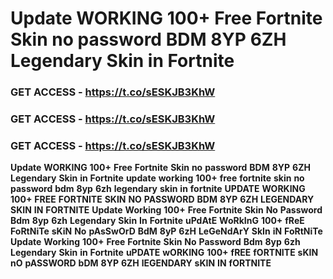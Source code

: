# <strong>Update</strong> <strong>WORKING</strong> <strong>100+</strong> <strong>Free</strong> <strong>Fortnite</strong> <strong>Skin</strong> <strong>no</strong> <strong>password</strong> <strong>BDM</strong> <strong>8YP</strong> <strong>6ZH</strong> <strong>Legendary</strong> <strong>Skin</strong> <strong>in</strong> <strong>Fortnite</strong>

### <strong>GET</strong> <strong>ACCESS</strong> <strong>-</strong> <strong>https://t.co/sESKJB3KhW</strong>

### <strong>GET</strong> <strong>ACCESS</strong> <strong>-</strong> <strong>https://t.co/sESKJB3KhW</strong>

### <strong>GET</strong> <strong>ACCESS</strong> <strong>-</strong> <strong>https://t.co/sESKJB3KhW</strong>

<strong>Update</strong> <strong>WORKING</strong> <strong>100+</strong> <strong>Free</strong> <strong>Fortnite</strong> <strong>Skin</strong> <strong>no</strong> <strong>password</strong> <strong>BDM</strong> <strong>8YP</strong> <strong>6ZH</strong> <strong>Legendary</strong> <strong>Skin</strong> <strong>in</strong> <strong>Fortnite</strong> <strong>update</strong> <strong>working</strong> <strong>100+</strong> <strong>free</strong> <strong>fortnite</strong> <strong>skin</strong> <strong>no</strong> <strong>password</strong> <strong>bdm</strong> <strong>8yp</strong> <strong>6zh</strong> <strong>legendary</strong> <strong>skin</strong> <strong>in</strong> <strong>fortnite</strong> <strong>UPDATE</strong> <strong>WORKING</strong> <strong>100+</strong> <strong>FREE</strong> <strong>FORTNITE</strong> <strong>SKIN</strong> <strong>NO</strong> <strong>PASSWORD</strong> <strong>BDM</strong> <strong>8YP</strong> <strong>6ZH</strong> <strong>LEGENDARY</strong> <strong>SKIN</strong> <strong>IN</strong> <strong>FORTNITE</strong> <strong>Update</strong> <strong>Working</strong> <strong>100+</strong> <strong>Free</strong> <strong>Fortnite</strong> <strong>Skin</strong> <strong>No</strong> <strong>Password</strong> <strong>Bdm</strong> <strong>8yp</strong> <strong>6zh</strong> <strong>Legendary</strong> <strong>Skin</strong> <strong>In</strong> <strong>Fortnite</strong> <strong>uPdAtE</strong> <strong>WoRkInG</strong> <strong>100+</strong> <strong>fReE</strong> <strong>FoRtNiTe</strong> <strong>sKiN</strong> <strong>No</strong> <strong>pAsSwOrD</strong> <strong>BdM</strong> <strong>8yP</strong> <strong>6zH</strong> <strong>LeGeNdArY</strong> <strong>SkIn</strong> <strong>iN</strong> <strong>FoRtNiTe</strong> <strong>Update</strong> <strong>Working</strong> <strong>100+</strong> <strong>Free</strong> <strong>Fortnite</strong> <strong>Skin</strong> <strong>No</strong> <strong>Password</strong> <strong>Bdm</strong> <strong>8yp</strong> <strong>6zh</strong> <strong>Legendary</strong> <strong>Skin</strong> <strong>in</strong> <strong>Fortnite</strong> <strong>uPDATE</strong> <strong>wORKING</strong> <strong>100+</strong> <strong>fREE</strong> <strong>fORTNITE</strong> <strong>sKIN</strong> <strong>nO</strong> <strong>pASSWORD</strong> <strong>bDM</strong> <strong>8YP</strong> <strong>6ZH</strong> <strong>lEGENDARY</strong> <strong>sKIN</strong> <strong>IN</strong> <strong>fORTNITE</strong>